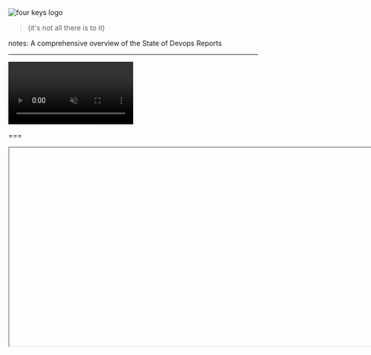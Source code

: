 <!-- .slide: data-background="resources/footer.svg" data-background-size="contain" data-background-position="bottom"  -->

<!--suppress RequiredAttributes -->

<img class="plain" data-src="resources/fourkeys_wide.svg" alt="four keys logo"/>

<blockquote> <!-- .element: class="fragment" -->
  <p>(it's not all there is to it)</p> 
</blockquote>

notes:
A comprehensive overview of the State of Devops Reports
                                                            
---
<!-- .slide: data-background="resources/footer.svg" data-background-size="contain" data-background-position="bottom"  -->

<!--suppress RequiredAttributes -->

<video class="plain" width="50%" data-src="resources/This-American-Life-561-NUMMI.mp4" controls muted></video>

===
<!-- .slide: data-background="resources/footer.svg" data-background-size="contain" data-background-position="bottom"  -->

<!--suppress RequiredAttributes -->

<iframe date-preload data-src="https://revealjs.com/demo" width="900px" height="400px"></iframe>

